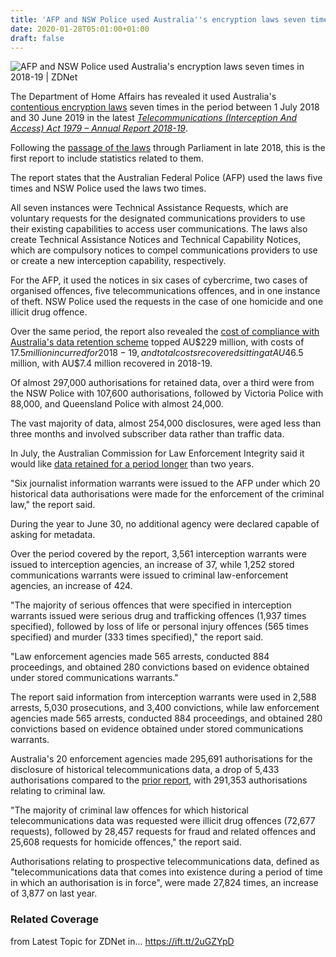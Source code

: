 ```yaml
---
title: 'AFP and NSW Police used Australia''s encryption laws seven times in 2018-19'
date: 2020-01-28T05:01:00+01:00
draft: false
---
```


![](https://zdnet1.cbsistatic.com/hub/i/r/2019/01/11/86249b97-5f9f-4192-bd1c-5184bd522687/thumbnail/770x578/73d03094ccaec5ef0a8cdada247ceee4/police-car.jpg "AFP and NSW Police used Australia's encryption laws seven times in 2018-19 | ZDNet")  

The Department of Home Affairs has revealed it used Australia's [contentious encryption laws](https://www.zdnet.com/article/whats-actually-in-australias-encryption-laws-everything-you-need-to-know/) seven times in the period between 1 July 2018 and 30 June 2019 in the latest [_Telecommunications (Interception And Access) Act 1979 – Annual Report 2018-19_](https://parlinfo.aph.gov.au/parlInfo/search/display/display.w3p;query=Id%3A%22publications%2Ftabledpapers%2Fc424e8ec-ce9a-4dc1-a53e-4047e8dc4797%22).

Following the [passage of the laws](https://www.zdnet.com/article/australia-now-has-encryption-busting-laws-as-labor-capitulates/) through Parliament in late 2018, this is the first report to include statistics related to them.

The report states that the Australian Federal Police (AFP) used the laws five times and NSW Police used the laws two times.

All seven instances were Technical Assistance Requests, which are voluntary requests for the designated communications providers to use their existing capabilities to access user communications. The laws also create Technical Assistance Notices and Technical Capability Notices, which are compulsory notices to compel communications providers to use or create a new interception capability, respectively.

For the AFP, it used the notices in six cases of cybercrime, two cases of organised offences, five telecommunications offences, and in one instance of theft. NSW Police used the requests in the case of one homicide and one illicit drug offence.

Over the same period, the report also revealed the [cost of compliance with Australia's data retention scheme](https://www.zdnet.com/article/mandatory-data-retention-passes-australian-parliament/) topped AU$229 million, with costs of $17.5 million incurred for 2018-19, and total costs recovered sitting at AU$46.5 million, with AU$7.4 million recovered in 2018-19.

Of almost 297,000 authorisations for retained data, over a third were from the NSW Police with 107,600 authorisations, followed by Victoria Police with 88,000, and Queensland Police with almost 24,000.

The vast majority of data, almost 254,000 disclosures, were aged less than three months and involved subscriber data rather than traffic data.

In July, the Australian Commission for Law Enforcement Integrity said it would like [data retained for a period longer](https://www.zdnet.com/article/australian-enforcement-agencies-angling-for-metadata-review-on-telco-cost-recovery/) than two years.

"Six journalist information warrants were issued to the AFP under which 20 historical data authorisations were made for the enforcement of the criminal law," the report said.

During the year to June 30, no additional agency were declared capable of asking for metadata.

Over the period covered by the report, 3,561 interception warrants were issued to interception agencies, an increase of 37, while 1,252 stored communications warrants were issued to criminal law-enforcement agencies, an increase of 424.

"The majority of serious offences that were specified in interception warrants issued were serious drug and trafficking offences (1,937 times specified), followed by loss of life or personal injury offences (565 times specified) and murder (333 times specified)," the report said.

"Law enforcement agencies made 565 arrests, conducted 884 proceedings, and obtained 280 convictions based on evidence obtained under stored communications warrants."

The report said information from interception warrants were used in 2,588 arrests, 5,030 prosecutions, and 3,400 convictions, while law enforcement agencies made 565 arrests, conducted 884 proceedings, and obtained 280 convictions based on evidence obtained under stored communications warrants.

Australia's 20 enforcement agencies made 295,691 authorisations for the disclosure of historical telecommunications data, a drop of 5,433 authorisations compared to the [prior report](https://www.zdnet.com/article/data-retention-costs-australian-telcos-upwards-of-au210-million-to-date/), with 291,353 authorisations relating to criminal law.

"The majority of criminal law offences for which historical telecommunications data was requested were illicit drug offences (72,677 requests), followed by 28,457 requests for fraud and related offences and 25,608 requests for homicide offences," the report said.

Authorisations relating to prospective telecommunications data, defined as "telecommunications data that comes into existence during a period of time in which an authorisation is in force", were made 27,824 times, an increase of 3,877 on last year.

### Related Coverage

  
  
from Latest Topic for ZDNet in... https://ift.tt/2uGZYpD